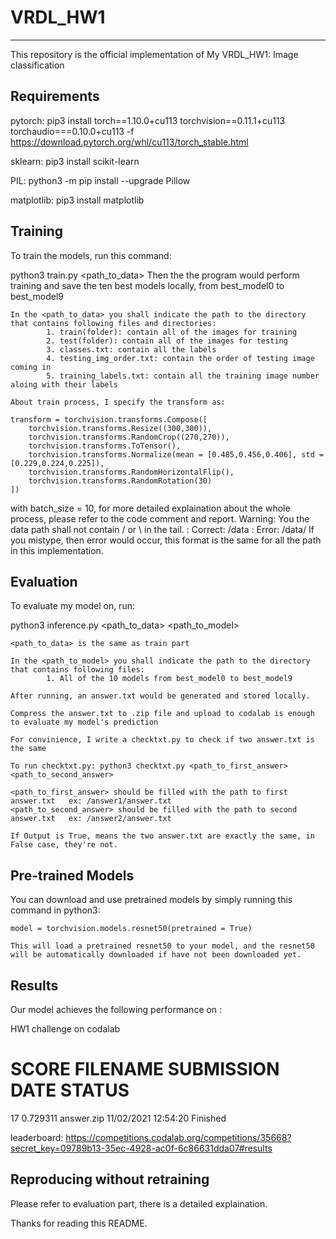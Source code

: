 # VRDL_HW1
-------------------------------------------------------------------------
This repository is the official implementation of My VRDL_HW1: Image classification


Requirements
-------------------------------------------------------------------------

pytorch:
    pip3 install torch==1.10.0+cu113 torchvision==0.11.1+cu113 torchaudio===0.10.0+cu113 -f https://download.pytorch.org/whl/cu113/torch_stable.html

sklearn:
    pip3 install scikit-learn

PIL:
    python3 -m pip install --upgrade Pillow

matplotlib:
    pip3 install matplotlib








Training
-------------------------------------------------------------------------
To train the models, run this command:

python3 train.py <path_to_data> 
    Then the the program would perform training and save the ten best models locally, from best_model0 to best_model9
    
    In the <path_to_data> you shall indicate the path to the directory that contains following files and directories:
            1. train(folder): contain all of the images for training
            2. test(folder): contain all of the images for testing
            3. classes.txt: contain all the labels
            4. testing_img_order.txt: contain the order of testing image coming in
            5. training_labels.txt: contain all the training image number aloing with their labels
    
    About train process, I specify the transform as:

	transform = torchvision.transforms.Compose([
		torchvision.transforms.Resize((300,300)),
		torchvision.transforms.RandomCrop((270,270)),	
		torchvision.transforms.ToTensor(),
		torchvision.transforms.Normalize(mean = [0.485,0.456,0.406], std = [0.229,0.224,0.225]),
		torchvision.transforms.RandomHorizontalFlip(),
		torchvision.transforms.RandomRotation(30)
	])
  with batch_size = 10, for more detailed explaination about the whole process, please refer to the code comment and report.
  Warning: You the data path shall not contain / or \ in the tail.
         : Correct: /data
         : Error: /data/
  If you mistype, then error would occur, this format is the same for all the path in this implementation.
  
 







Evaluation
-------------------------------------------------------------------------
To evaluate my model on, run:

python3 inference.py <path_to_data> <path_to_model>
    
    <path_to_data> is the same as train part
    
    In the <path_to_model> you shall indicate the path to the directory that contains following files:
            1. All of the 10 models from best_model0 to best_model9 

    After running, an answer.txt would be generated and stored locally.
    
    Compress the answer.txt to .zip file and upload to codalab is enough to evaluate my model's prediction
    
    For convinience, I write a checktxt.py to check if two answer.txt is the same
    
    To run checktxt.py: python3 checktxt.py <path_to_first_answer> <path_to_second_answer>
    
    <path_to_first_answer> should be filled with the path to first answer.txt   ex: /answer1/answer.txt
    <path_to_second_answer> should be filled with the path to second answer.txt   ex: /answer2/answer.txt
    
    If Output is True, means the two answer.txt are exactly the same, in False case, they're not.







Pre-trained Models
-------------------------------------------------------------------------
You can download and use pretrained models by simply running this command in python3:
    
    model = torchvision.models.resnet50(pretrained = True)
    
    This will load a pretrained resnet50 to your model, and the resnet50 will be automatically downloaded if have not been downloaded yet.
    
    



Results
-------------------------------------------------------------------------
Our model achieves the following performance on :

HW1 challenge on codalab
#	  SCORE	    FILENAME	  SUBMISSION DATE	    STATUS
17	0.729311	answer.zip	11/02/2021 12:54:20	Finished		


leaderboard:
https://competitions.codalab.org/competitions/35668?secret_key=09789b13-35ec-4928-ac0f-6c86631dda07#results


Reproducing without retraining
-------------------------------------------------------------------------
Please refer to evaluation part, there is a detailed explaination.





Thanks for reading this README.

